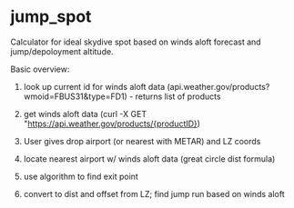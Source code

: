 # jump_spot
Calculator for ideal skydive spot based on winds aloft forecast and jump/depoloyment altitude.

Basic overview:
1) look up current id for winds aloft data (api.weather.gov/products?wmoid=FBUS31&type=FD1) - returns list of products

2) get winds aloft data (curl -X GET "https://api.weather.gov/products/{productID})

3) User gives drop airport (or nearest with METAR) and LZ coords

4) locate nearest airport w/ winds aloft data (great circle dist formula)

5) use algorithm to find exit point

6) convert to dist and offset from LZ; find jump run based on winds aloft
